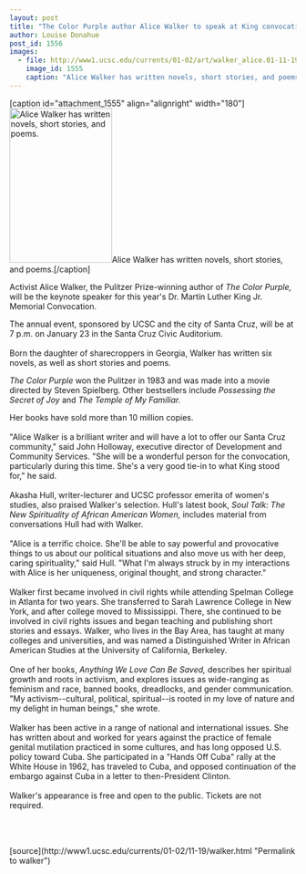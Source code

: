 ```yaml
---
layout: post
title: "The Color Purple author Alice Walker to speak at King convocation"
author: Louise Donahue
post_id: 1556
images:
  - file: http://www1.ucsc.edu/currents/01-02/art/walker_alice.01-11-19.180.jpg
    image_id: 1555
    caption: "Alice Walker has written novels, short stories, and poems."
---
```


[caption id="attachment_1555" align="alignright" width="180"]<a href="http://localhost/mysite/wp-content/uploads/2001/11/walker_alice.01-11-19.180.jpg"><img class="size-full wp-image-1555" src="http://localhost/mysite/wp-content/uploads/2001/11/walker_alice.01-11-19.180.jpg" alt="Alice Walker has written novels, short stories, and poems." width="180" height="271" /></a>Alice Walker has written novels, short stories, and poems.[/caption]
<p>
  Activist Alice Walker, the Pulitzer Prize-winning author of <i>The Color Purple,</i> will be the keynote speaker for this year's Dr. Martin Luther King Jr. Memorial Convocation.
</p>The annual event, sponsored by UCSC and the city of Santa Cruz, will be at 7 p.m. on January 23 in the Santa Cruz Civic Auditorium.<br>
<br>
Born the daughter of sharecroppers in Georgia, Walker has written six novels, as well as short stories and poems.
<p>
  <i>The Color Purple</i> won the Pulitzer in 1983 and was made into a movie directed by Steven Spielberg. Other bestsellers include <i>Possessing the Secret of Joy</i> and <i>The Temple of My Familiar.</i>
</p>
<p>
  Her books have sold more than 10 million copies.<br>
  <br>
  "Alice Walker is a brilliant writer and will have a lot to offer our Santa Cruz community," said John Holloway, executive director of Development and Community Services. "She will be a wonderful person for the convocation, particularly during this time. She's a very good tie-in to what King stood for," he said.<br>
  <br>
  Akasha Hull, writer-lecturer and UCSC professor emerita of women's studies, also praised Walker's selection. Hull's latest book, <i>Soul Talk: The New Spirituality of African American Women,</i> includes material from conversations Hull had with Walker.<br>
  <br>
  "Alice is a terrific choice. She'll be able to say powerful and provocative things to us about our political situations and also move us with her deep, caring spirituality," said Hull. "What I'm always struck by in my interactions with Alice is her uniqueness, original thought, and strong character."<br>
  <br>
  Walker first became involved in civil rights while attending Spelman College in Atlanta for two years. She transferred to Sarah Lawrence College in New York, and after college moved to Mississippi. There, she continued to be involved in civil rights issues and began teaching and publishing short stories and essays. Walker, who lives in the Bay Area, has taught at many colleges and universities, and was named a Distinguished Writer in African American Studies at the University of California, Berkeley.<br>
  <br>
  One of her books, <i>Anything We Love Can Be Saved,</i> describes her spiritual growth and roots in activism, and explores issues as wide-ranging as feminism and race, banned books, dreadlocks, and gender communication. "My activism--cultural, political, spiritual--is rooted in my love of nature and my delight in human beings," she wrote.<br>
  <br>
  Walker has been active in a range of national and international issues. She has written about and worked for years against the practice of female genital mutilation practiced in some cultures, and has long opposed U.S. policy toward Cuba. She participated in a "Hands Off Cuba" rally at the White House in 1962, has traveled to Cuba, and opposed continuation of the embargo against Cuba in a letter to then-President Clinton.<br>
  <br>
  Walker's appearance is free and open to the public. Tickets are not required.<br>
  <br>
  <br>

</p>
<p>
  <img align="bottom" alt=" " border="0" height="1" src="../../images/trans.gif" width="385">
</p>
[source](http://www1.ucsc.edu/currents/01-02/11-19/walker.html "Permalink to walker")
